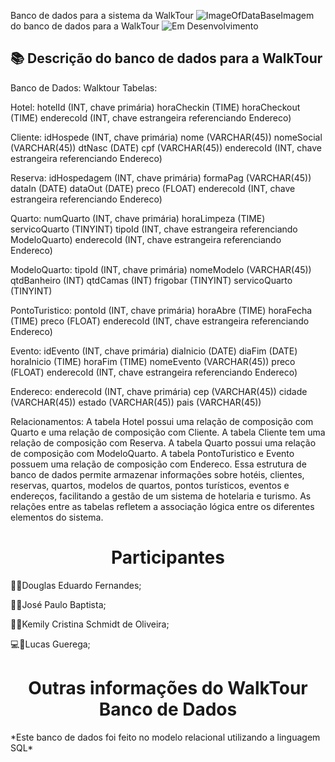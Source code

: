 Banco de dados para a sistema da WalkTour
    ![ImageOfDataBase](https://github.com/LucasGuerega/WalkTourDB/blob/main/img_der_WalkTourDB.png)Imagem do banco de dados para a WalkTour
    ![Em Desenvolvimento](https://img.shields.io/badge/Status-Em%20Desenvolvimento-blue)
## 📚 Descrição do banco de dados para a WalkTour

<p align="Left">
Banco de Dados: Walktour
Tabelas:
<p align="Left">  
Hotel:
hotelId (INT, chave primária)
horaCheckin (TIME)
horaCheckout (TIME)
enderecoId (INT, chave estrangeira referenciando Endereco)
</p>
<p align="Left">
Cliente:
idHospede (INT, chave primária)
nome (VARCHAR(45))
nomeSocial (VARCHAR(45))
dtNasc (DATE)
cpf (VARCHAR(45))
enderecoId (INT, chave estrangeira referenciando Endereco)
</p>
<p align="Left">
Reserva:
idHospedagem (INT, chave primária)
formaPag (VARCHAR(45))
dataIn (DATE)
dataOut (DATE)
preco (FLOAT)
enderecoId (INT, chave estrangeira referenciando Endereco)
</p>
<p align="Left">
Quarto:
numQuarto (INT, chave primária)
horaLimpeza (TIME)
servicoQuarto (TINYINT)
tipoId (INT, chave estrangeira referenciando ModeloQuarto)
enderecoId (INT, chave estrangeira referenciando Endereco)
</p>
<p align="Left">    
ModeloQuarto:
tipoId (INT, chave primária)
nomeModelo (VARCHAR(45))
qtdBanheiro (INT)
qtdCamas (INT)
frigobar (TINYINT)
servicoQuarto (TINYINT)
</p>
<p align="Left">    
PontoTuristico:
pontoId (INT, chave primária)
horaAbre (TIME)
horaFecha (TIME)
preco (FLOAT)
enderecoId (INT, chave estrangeira referenciando Endereco)
</p>
<p align="Left">    
Evento:
idEvento (INT, chave primária)
diaInicio (DATE)
diaFim (DATE)
horaInicio (TIME)
horaFim (TIME)
nomeEvento (VARCHAR(45))
preco (FLOAT)
enderecoId (INT, chave estrangeira referenciando Endereco)
</p>
<p align="Left">
Endereco:
enderecoId (INT, chave primária)
cep (VARCHAR(45))
cidade (VARCHAR(45))
estado (VARCHAR(45))
pais (VARCHAR(45))
</p>
<p align="Left">
Relacionamentos:
A tabela Hotel possui uma relação de composição com Quarto e uma relação de composição com Cliente.
A tabela Cliente tem uma relação de composição com Reserva.
A tabela Quarto possui uma relação de composição com ModeloQuarto.
A tabela PontoTuristico e Evento possuem uma relação de composição com Endereco.
Essa estrutura de banco de dados permite armazenar informações sobre hotéis, clientes, reservas, quartos, modelos de quartos, pontos turísticos, eventos e endereços, facilitando a gestão de um sistema de hotelaria e turismo. As relações entre as tabelas refletem a associação lógica entre os diferentes elementos do sistema.
</p>
</p>
<h1 align="center">
    <a>
        Participantes
    </a>
</h1>
<p align="Left">
    👨‍💻Douglas Eduardo Fernandes;
</p>
<p align="Left">
    👨‍💻José Paulo Baptista;
</p>
<p align="Left">
    👩‍💻Kemily Cristina Schmidt de Oliveira;
</p>
<p align="Left">
    💻🐒Lucas Guerega;
</p>
<h1 align="center">
    <a>
        Outras informações do WalkTour Banco de Dados
    </a>
</h1>
<p align="Left">
    *Este banco de dados foi feito no modelo relacional utilizando a linguagem SQL*
</p>
